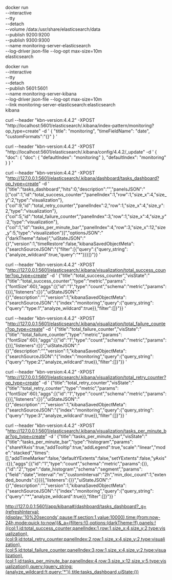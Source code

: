 docker run \
--interactive \
--tty \
--detach \
--volume /data:/usr/share/elasticsearch/data \
--publish 9200:9200 \
--publish 9300:9300 \
--name monitoring-server-elasticsearch \
--log-driver json-file --log-opt max-size=10m \
elasticsearch


docker run \
--interactive \
--tty \
--detach \
--publish 5601:5601 \
--name monitoring-server-kibana \
--log-driver json-file --log-opt max-size=10m \
--link monitoring-server-elasticsearch:elasticsearch \
kibana



curl --header "kbn-version:4.4.2" -XPOST "http://localhost:5601/elasticsearch/.kibana/index-pattern/monitoring?op_type=create" -d '
    {
        "title": "monitoring",
        "timeFieldName": "date",
        "customFormats":"{}"
    }
'

curl --header "kbn-version:4.4.2" -XPOST "http://localhost:5601/elasticsearch/.kibana/config/4.4.2/_update" -d '
    {
        "doc": {
            "doc": {
                "defaultIndex": "monitoring"
            },
            "defaultIndex": "monitoring"
        }
    }
'

curl --header "kbn-version:4.4.2" -XPOST "http://127.0.0.1:5601/elasticsearch/.kibana/dashboard/tasks_dashboard?op_type=create" -d '
    {"title":"tasks_dashboard","hits":0,"description":"","panelsJSON":"[{\"col\":1,\"id\":\"total_success_counter\",\"panelIndex\":1,\"row\":1,\"size_x\":4,\"size_y\":2,\"type\":\"visualization\"},{\"col\":9,\"id\":\"total_retry_counter\",\"panelIndex\":2,\"row\":1,\"size_x\":4,\"size_y\":2,\"type\":\"visualization\"},{\"col\":5,\"id\":\"total_failure_counter\",\"panelIndex\":3,\"row\":1,\"size_x\":4,\"size_y\":2,\"type\":\"visualization\"},{\"col\":1,\"id\":\"tasks_per_minute_bar\",\"panelIndex\":4,\"row\":3,\"size_x\":12,\"size_y\":5,\"type\":\"visualization\"}]","optionsJSON":"{\"darkTheme\":false}","uiStateJSON":"{}","version":1,"timeRestore":false,"kibanaSavedObjectMeta":{"searchSourceJSON":"{\"filter\":[{\"query\":{\"query_string\":{\"analyze_wildcard\":true,\"query\":\"*\"}}}]}"}}
'

curl --header "kbn-version:4.4.2" -XPOST "http://127.0.0.1:5601/elasticsearch/.kibana/visualization/total_success_counter?op_type=create" -d '
    {"title":"total_success_counter","visState":"{\"title\":\"total_success_counter\",\"type\":\"metric\",\"params\":{\"fontSize\":60},\"aggs\":[{\"id\":\"1\",\"type\":\"count\",\"schema\":\"metric\",\"params\":{}}],\"listeners\":{}}","uiStateJSON":"{}","description":"","version":1,"kibanaSavedObjectMeta":{"searchSourceJSON":"{\"index\":\"monitoring\",\"query\":{\"query_string\":{\"query\":\"type:1\",\"analyze_wildcard\":true}},\"filter\":[]}"}}
'

curl --header "kbn-version:4.4.2" -XPOST "http://127.0.0.1:5601/elasticsearch/.kibana/visualization/total_failure_counter?op_type=create" -d '
    {"title":"total_failure_counter","visState":"{\"title\":\"total_failure_counter\",\"type\":\"metric\",\"params\":{\"fontSize\":60},\"aggs\":[{\"id\":\"1\",\"type\":\"count\",\"schema\":\"metric\",\"params\":{}}],\"listeners\":{}}","uiStateJSON":"{}","description":"","version":1,"kibanaSavedObjectMeta":{"searchSourceJSON":"{\"index\":\"monitoring\",\"query\":{\"query_string\":{\"query\":\"type:2\",\"analyze_wildcard\":true}},\"filter\":[]}"}}
'

curl --header "kbn-version:4.4.2" -XPOST "http://127.0.0.1:5601/elasticsearch/.kibana/visualization/total_retry_counter?op_type=create" -d '
    {"title":"total_retry_counter","visState":"{\"title\":\"total_retry_counter\",\"type\":\"metric\",\"params\":{\"fontSize\":60},\"aggs\":[{\"id\":\"1\",\"type\":\"count\",\"schema\":\"metric\",\"params\":{}}],\"listeners\":{}}","uiStateJSON":"{}","description":"","version":1,"kibanaSavedObjectMeta":{"searchSourceJSON":"{\"index\":\"monitoring\",\"query\":{\"query_string\":{\"query\":\"type:3\",\"analyze_wildcard\":true}},\"filter\":[]}"}}
'

curl --header "kbn-version:4.4.2" -XPOST "http://127.0.0.1:5601/elasticsearch/.kibana/visualization/tasks_per_minute_bar?op_type=create" -d '
    {"title":"tasks_per_minute_bar","visState":"{\"title\":\"tasks_per_minute_bar\",\"type\":\"histogram\",\"params\":{\"shareYAxis\":true,\"addTooltip\":true,\"addLegend\":true,\"scale\":\"linear\",\"mode\":\"stacked\",\"times\":[],\"addTimeMarker\":false,\"defaultYExtents\":false,\"setYExtents\":false,\"yAxis\":{}},\"aggs\":[{\"id\":\"1\",\"type\":\"count\",\"schema\":\"metric\",\"params\":{}},{\"id\":\"2\",\"type\":\"date_histogram\",\"schema\":\"segment\",\"params\":{\"field\":\"date\",\"interval\":\"m\",\"customInterval\":\"2h\",\"min_doc_count\":1,\"extended_bounds\":{}}}],\"listeners\":{}}","uiStateJSON":"{}","description":"","version":1,"kibanaSavedObjectMeta":{"searchSourceJSON":"{\"index\":\"monitoring\",\"query\":{\"query_string\":{\"query\":\"*\",\"analyze_wildcard\":true}},\"filter\":[]}"}}
'


http://127.0.0.1:5601/app/kibana#/dashboard/tasks_dashboard?_g=(refreshInterval:(display:'10%20seconds',pause:!f,section:1,value:10000),time:(from:now-24h,mode:quick,to:now))&_a=(filters:!(),options:(darkTheme:!f),panels:!((col:1,id:total_success_counter,panelIndex:1,row:1,size_x:4,size_y:2,type:visualization),(col:9,id:total_retry_counter,panelIndex:2,row:1,size_x:4,size_y:2,type:visualization),(col:5,id:total_failure_counter,panelIndex:3,row:1,size_x:4,size_y:2,type:visualization),(col:1,id:tasks_per_minute_bar,panelIndex:4,row:3,size_x:12,size_y:5,type:visualization)),query:(query_string:(analyze_wildcard:!t,query:'*')),title:tasks_dashboard,uiState:())

